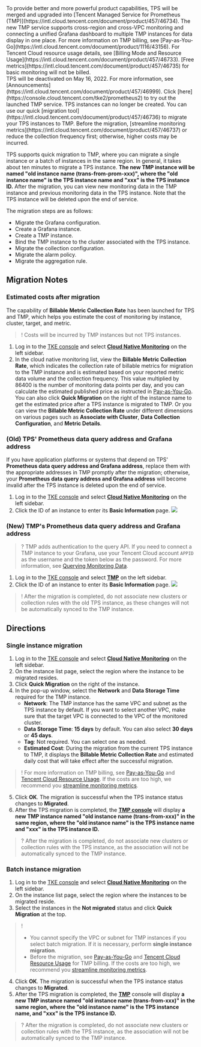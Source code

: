 <dx-alert infotype="alarm" title="Note">
To provide better and more powerful product capabilities, TPS will be merged and upgraded into [Tencent Managed Service for Prometheus (TMP)](https://intl.cloud.tencent.com/document/product/457/46734). The new TMP service supports cross-region and cross-VPC monitoring and connecting a unified Grafana dashboard to multiple TMP instances for data display in one place. For more information on TMP billing, see [Pay-as-You-Go](https://intl.cloud.tencent.com/document/product/1116/43156). For Tencent Cloud resource usage details, see [Billing Mode and Resource Usage](https://intl.cloud.tencent.com/document/product/457/46733). [Free metrics](https://intl.cloud.tencent.com/document/product/457/46735) for basic monitoring will not be billed.<br>
TPS will be deactivated on May 16, 2022. For more information, see [Announcements](https://intl.cloud.tencent.com/document/product/457/46999). Click [here](https://console.cloud.tencent.com/tke2/prometheus2) to try out the launched TMP service. TPS instances can no longer be created. You can use our quick [migration tool](https://intl.cloud.tencent.com/document/product/457/46736) to migrate your TPS instances to TMP. Before the migration, [streamline monitoring metrics](https://intl.cloud.tencent.com/document/product/457/46737) or reduce the collection frequency first; otherwise, higher costs may be incurred.
</dx-alert>

TPS supports quick migration to TMP, where you can migrate a single instance or a batch of instances in the same region. In general, it takes about ten minutes to migrate a TPS instance. **The new TMP instance will be named "old instance name (trans-from-prom-xxx)", where the "old instance name" is the TPS instance name and "xxx" is the TPS instance ID.** After the migration, you can view new monitoring data in the TMP instance and previous monitoring data in the TPS instance. Note that the TPS instance will be deleted upon the end of service.




The migration steps are as follows:
<dx-steps>
- Migrate the Grafana configuration.
- Create a Grafana instance.
- Create a TMP instance.
- Bind the TMP instance to the cluster associated with the TPS instance.
- Migrate the collection configuration.
- Migrate the alarm policy.
- Migrate the aggregation rule.
</dx-steps>

## Migration Notes

### Estimated costs after migration

The capability of **Billable Metric Collection Rate** has been launched for TPS and TMP, which helps you estimate the cost of monitoring by instance, cluster, target, and metric.

>! Costs will be incurred by TMP instances but not TPS instances.

1. Log in to the [TKE console](https://console.cloud.tencent.com/tke2) and select **[Cloud Native Monitoring](https://console.cloud.tencent.com/tke2/prometheus)** on the left sidebar.
2. In the cloud native monitoring list, view the **Billable Metric Collection Rate**, which indicates the collection rate of billable metrics for migration to the TMP instance and is estimated based on your reported metric data volume and the collection frequency. This value multiplied by 86400 is the number of monitoring data points per day, and you can calculate the estimated published price as instructed in [Pay-as-You-Go](https://intl.cloud.tencent.com/document/product/1116/43156).
You can also click **Quick Migration** on the right of the instance name to get the estimated price after a TPS instance is migrated to TMP. Or you can view the **Billable Metric Collection Rate** under different dimensions on various pages such as **Associate with Cluster**, **Data Collection Configuration**, and **Metric Details**.

### (Old) TPS' Prometheus data query address and Grafana address 

If you have application platforms or systems that depend on TPS' **Prometheus data query address and Grafana address**, replace them with the appropriate addresses in TMP promptly after the migration; otherwise, your **Prometheus data query address and Grafana address** will become invalid after the TPS instance is deleted upon the end of service.

1. Log in to the [TKE console](https://console.cloud.tencent.com/tke2) and select **[Cloud Native Monitoring](https://console.cloud.tencent.com/tke2/prometheus)** on the left sidebar.
2. Click the ID of an instance to enter its **Basic Information** page.
![](https://qcloudimg.tencent-cloud.cn/raw/51f5fca693243b3f3ceb458c1294d72e.png)

### (New) TMP's Prometheus data query address and Grafana address 

>? TMP adds authentication to the query API. If you need to connect a TMP instance to your Grafana, use your Tencent Cloud account `APPID` as the username and the token below as the password. For more information, see [Querying Monitoring Data](https://intl.cloud.tencent.com/document/product/1116/43212).

1. Log in to the [TKE console](https://console.cloud.tencent.com/tke2) and select **[TMP](https://console.cloud.tencent.com/tke2/prometheus2)** on the left sidebar.
2. Click the ID of an instance to enter its **Basic Information** page.
![](https://qcloudimg.tencent-cloud.cn/raw/d4aa6a7a957a2cf9ef3e4ec851b4a1bb.png)

>! After the migration is completed, do not associate new clusters or collection rules with the old TPS instance, as these changes will not be automatically synced to the TMP instance.

## Directions

### Single instance migration

1. Log in to the [TKE console](https://console.cloud.tencent.com/tke2) and select **[Cloud Native Monitoring](https://console.cloud.tencent.com/tke2/prometheus)** on the left sidebar.
2. On the instance list page, select the region where the instance to be migrated resides.
3. Click **Quick Migration** on the right of the instance.
4. In the pop-up window, select the **Network** and **Data Storage Time** required for the TMP instance.
   - **Network**: The TMP instance has the same VPC and subnet as the TPS instance by default. If you want to select another VPC, make sure that the target VPC is connected to the VPC of the monitored cluster.
   - **Data Storage Time**: **15 days** by default. You can also select **30 days** or **45 days**.
   - **Tag**: Not required. You can select one as needed.
   - **Estimated Cost**: During the migration from the current TPS instance to TMP, it displays the **Billable Metric Collection Rate** and estimated daily cost that will take effect after the successful migration.

>! For more information on TMP billing, see [Pay-as-You-Go](https://intl.cloud.tencent.com/document/product/1116/43156) and [Tencent Cloud Resource Usage](https://intl.cloud.tencent.com/document/product/457/46733). If the costs are too high, we recommend you [streamline monitoring metrics](https://intl.cloud.tencent.com/document/product/457/46737).
5. Click **OK**. The migration is successful when the TPS instance status changes to **Migrated**.
6. After the TPS migration is completed, the **[TMP console](https://console.cloud.tencent.com/tke2/prometheus)** will display **a new TMP instance named "old instance name (trans-from-xxx)" in the same region, where the "old instance name" is the TPS instance name and "xxx" is the TPS instance ID.** 
>? After the migration is completed, do not associate new clusters or collection rules with the TPS instance, as the association will not be automatically synced to the TMP instance.

### Batch instance migration

1. Log in to the [TKE console](https://console.cloud.tencent.com/tke2) and select **[Cloud Native Monitoring](https://console.cloud.tencent.com/tke2/prometheus)** on the left sidebar.
2. On the instance list page, select the region where the instances to be migrated reside.
3. Select the instances in the **Not migrated** status and click **Quick Migration** at the top.
>! 
>- You cannot specify the VPC or subnet for TMP instances if you select batch migration. If it is necessary, perform **single instance migration**.
>- Before the migration, see [Pay-as-You-Go](https://intl.cloud.tencent.com/document/product/1116/43156) and [Tencent Cloud Resource Usage](https://intl.cloud.tencent.com/document/product/457/46733) for TMP billing. If the costs are too high, we recommend you [streamline monitoring metrics](https://intl.cloud.tencent.com/document/product/457/46737).
4. Click **OK**. The migration is successful when the TPS instance status changes to **Migrated**.
5. After the TPS migration is completed, the **[TMP](https://console.cloud.tencent.com/tke2/prometheus)** console will display **a new TMP instance named "old instance name (trans-from-xxx)" in the same region, where the "old instance name" is the TPS instance name, and "xxx" is the TPS instance ID.**

>? After the migration is completed, do not associate new clusters or collection rules with the TPS instance, as the association will not be automatically synced to the TMP instance.
